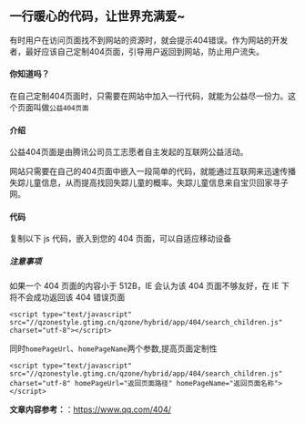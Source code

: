 ## 一行暖心的代码，让世界充满爱~

有时用户在访问页面找不到网站的资源时，就会提示404错误。作为网站的开发者，最好应该自己定制404页面，引导用户返回到网站，防止用户流失。

#### 你知道吗？
在自己定制404页面时，只需要在网站中加入一行代码，就能为公益尽一份力。这个页面叫做`公益404页面`

#### 介绍
公益404页面是由腾讯公司员工志愿者自主发起的互联网公益活动。

网站只需要在自己的404页面中嵌入一段简单的代码，就能通过互联网来迅速传播失踪儿童信息，从而提高找回失踪儿童的概率。失踪儿童信息来自宝贝回家寻子网。

#### 代码
复制以下 js 代码，嵌入到您的 404 页面，可以自适应移动设备

##### 注意事项  
如果一个 404 页面的内容小于 512B，IE 会认为该 404 页面不够友好，在 IE 下将不会成功返回该 404 错误页面

```
<script type="text/javascript" src="//qzonestyle.gtimg.cn/qzone/hybrid/app/404/search_children.js" charset="utf-8"></script>
```

同时`homePageUrl`、`homePageName`两个参数,提高页面定制性

```
<script type="text/javascript" src="//qzonestyle.gtimg.cn/qzone/hybrid/app/404/search_children.js" charset="utf-8" homePageUrl="返回页面路径" homePageName="返回页面名称"></script>
```

**文章内容参考：**：https://www.qq.com/404/
